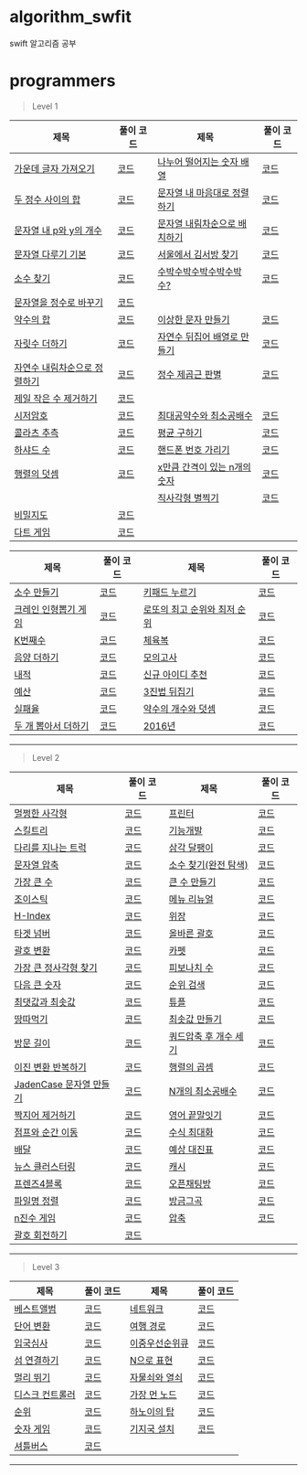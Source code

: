 # algorithm_swfit
swift 알고리즘 공부

# programmers
> Level 1

|제목|풀이 코드|제목|풀이 코드|
|--|--|--|--|
|[가운데 글자 가져오기](https://programmers.co.kr/learn/courses/30/lessons/12903)|[코드](https://gist.github.com/hhhan0315/8767fa08b0b0c361a904ac72424294db)|[나누어 떨어지는 숫자 배열](https://programmers.co.kr/learn/courses/30/lessons/12910)|[코드](https://gist.github.com/hhhan0315/1127ba462d43fd4ff168a3ff4b8aa96c)|
|[두 정수 사이의 합](https://programmers.co.kr/learn/courses/30/lessons/12912)|[코드](https://gist.github.com/hhhan0315/86948fb44a22a1a2c02a5a7433147ab0)|[문자열 내 마음대로 정렬하기](https://programmers.co.kr/learn/courses/30/lessons/12915)|[코드](https://gist.github.com/hhhan0315/882fff56c0ba0308712730fdf631646c)|
|[문자열 내 p와 y의 개수](https://programmers.co.kr/learn/courses/30/lessons/12916)|[코드](https://gist.github.com/hhhan0315/d33e7cfd6655d5bba4da13f8256655f4)|[문자열 내림차순으로 배치하기](https://programmers.co.kr/learn/courses/30/lessons/12917)|[코드](https://gist.github.com/hhhan0315/40a4eb488703956a384f7bd749dd3ac6)|
|[문자열 다루기 기본](https://programmers.co.kr/learn/courses/30/lessons/12918)|[코드](https://gist.github.com/hhhan0315/d9eff6b04fafa06384eb20760a8432fc)|[서울에서 김서방 찾기](https://programmers.co.kr/learn/courses/30/lessons/12919)|[코드](https://gist.github.com/hhhan0315/c2dc38e822bda306aeb57c43f1b7030e)|
|[소수 찾기](https://programmers.co.kr/learn/courses/30/lessons/12921)|[코드](https://gist.github.com/hhhan0315/0b6b13f3f36ddf84ade1903891fe9c45)|[수박수박수박수박수박수?](https://programmers.co.kr/learn/courses/30/lessons/12922)| [코드](https://gist.github.com/hhhan0315/0d0c70a1f84c6ab079b7568b429333e4)|
|[문자열을 정수로 바꾸기](https://programmers.co.kr/learn/courses/30/lessons/12925)|[코드](https://gist.github.com/hhhan0315/0371f1b7c0b8a56681be3274f7cbbb7e)
|[약수의 합](https://programmers.co.kr/learn/courses/30/lessons/12928)|[코드](https://gist.github.com/hhhan0315/9d88c05bbdca0f11c6a1355c4d369acb)|[이상한 문자 만들기](https://programmers.co.kr/learn/courses/30/lessons/12930)|[코드](https://gist.github.com/hhhan0315/ac8b7a9144ebd52cfe2393c54a706edd)|
|[자릿수 더하기](https://programmers.co.kr/learn/courses/30/lessons/12931)|[코드](https://gist.github.com/hhhan0315/df75bcbd8759f942985013d4171ac206)|[자연수 뒤집어 배열로 만들기](https://programmers.co.kr/learn/courses/30/lessons/12932) |[코드](https://gist.github.com/hhhan0315/54d236a023636295d2b8a424d9b8ea4a)|
|[자연수 내림차순으로 정렬하기](https://programmers.co.kr/learn/courses/30/lessons/12933)|[코드](https://gist.github.com/hhhan0315/8ffdc3c6ac0f0251b03c7394230852a8)|[정수 제곱근 판별](https://programmers.co.kr/learn/courses/30/lessons/12934)|[코드](https://gist.github.com/hhhan0315/48714b53ef51268b52db3aabc7790869)|
|[제일 작은 수 제거하기](https://programmers.co.kr/learn/courses/30/lessons/12935)|[코드](https://gist.github.com/hhhan0315/b34f38264d12557df7c19a8d48488097)||
|[시저암호](https://programmers.co.kr/learn/courses/30/lessons/12926)|[코드](https://gist.github.com/hhhan0315/500e4e5acef9820fb31b744fc5d31217)|[최대공약수와 최소공배수](https://programmers.co.kr/learn/courses/30/lessons/12940)|[코드](https://gist.github.com/hhhan0315/42cc14c6ad4699e5c8164024cad35146)|
|[콜라츠 추측](https://programmers.co.kr/learn/courses/30/lessons/12943)|[코드](https://gist.github.com/hhhan0315/a106ea22e5ce7fe4eb6c8625af30e0db)|[평균 구하기](https://programmers.co.kr/learn/courses/30/lessons/12944)|[코드](https://gist.github.com/hhhan0315/97c397acbd33fb0f01ea0f50abdd56d3)|
|[하샤드 수](https://programmers.co.kr/learn/courses/30/lessons/12947)|[코드](https://gist.github.com/hhhan0315/d06c4eed253b892e563fed403650d670)|[핸드폰 번호 가리기](https://programmers.co.kr/learn/courses/30/lessons/12948)|[코드](https://gist.github.com/hhhan0315/53a0ee2c3f49d81e8644666369c691be)|
|[행렬의 덧셈](https://gist.github.com/hhhan0315/095e3a9dda67368ab0bf94caf6781f41)|[코드](https://gist.github.com/hhhan0315/095e3a9dda67368ab0bf94caf6781f41)|[x만큼 간격이 있는 n개의 숫자](https://programmers.co.kr/learn/courses/30/lessons/12954)|[코드](https://gist.github.com/hhhan0315/1d57c193821d07e6c35e952b955e127b)|
|||[직사각형 별찍기](https://programmers.co.kr/learn/courses/30/lessons/12969)|[코드](https://gist.github.com/hhhan0315/efa73a44a84d1e973264dc82e80468e3)|
|[비밀지도](https://programmers.co.kr/learn/courses/30/lessons/17681)|[코드](https://gist.github.com/hhhan0315/24c030231e099333e124c80ecdedeedd)|
|[다트 게임](https://programmers.co.kr/learn/courses/30/lessons/17682)|[코드](https://gist.github.com/hhhan0315/c55cbc95696c2f41de4780f1cc77488e)|

|제목|풀이 코드|제목|풀이 코드|
|--|--|--|--|
|[소수 만들기](https://programmers.co.kr/learn/courses/30/lessons/12977)|[코드](https://gist.github.com/hhhan0315/79ef07ea9acd0496966e1c49485ef3cd)|[키패드 누르기](https://programmers.co.kr/learn/courses/30/lessons/67256)|[코드](https://gist.github.com/hhhan0315/f543de38bd11315e4dbff50a90637c8b)
|[크레인 인형뽑기 게임](https://programmers.co.kr/learn/courses/30/lessons/64061)|[코드](https://gist.github.com/hhhan0315/701a49d306fb09c889b8799ab2f55942)|[로또의 최고 순위와 최저 순위](https://programmers.co.kr/learn/courses/30/lessons/77484)|[코드](https://gist.github.com/hhhan0315/913f4443f34db2696b49f28aaf2a4f1f)|
|[K번째수](https://programmers.co.kr/learn/courses/30/lessons/42748)|[코드](https://gist.github.com/hhhan0315/bcef3813392a406d35bf1e335d9eb994)|[체육복](https://programmers.co.kr/learn/courses/30/lessons/42862)|[코드](https://gist.github.com/hhhan0315/9e0fdccfd22c57d0943953205d5cb9c0)|
|[음양 더하기](https://programmers.co.kr/learn/courses/30/lessons/76501)|[코드](https://gist.github.com/hhhan0315/32e653879df4fd2d677959bf24d60085)|[모의고사](https://programmers.co.kr/learn/courses/30/lessons/42840)|[코드](https://gist.github.com/hhhan0315/a0a5145e72a89f338c40f86b50e91454)|
|[내적](https://programmers.co.kr/learn/courses/30/lessons/70128)|[코드](https://gist.github.com/hhhan0315/fd93f61db8c76ba2c7f4184c125a2375)|[신규 아이디 추천](https://programmers.co.kr/learn/courses/30/lessons/72410)|[코드](https://gist.github.com/hhhan0315/4896c4e1366ab54b93fafb147e8e09d7)|
|[예산](https://programmers.co.kr/learn/courses/30/lessons/12982)|[코드](https://gist.github.com/hhhan0315/4d09e2a54d3d9ede1b3257ee500d337d)|[3진법 뒤집기](https://programmers.co.kr/learn/courses/30/lessons/68935)|[코드](https://gist.github.com/hhhan0315/7b6d23c46cc7f9ab5e733e89e4a4c8c7)|
|[실패율](https://programmers.co.kr/learn/courses/30/lessons/42889)|[코드](https://gist.github.com/hhhan0315/4c3eb503622223d06cc37a40b12b17e5)|[약수의 개수와 덧셈](https://programmers.co.kr/learn/courses/30/lessons/77884)|[코드](https://gist.github.com/hhhan0315/6161f48aed0f4579f6e69930d63c5db3)
|[두 개 뽑아서 더하기](https://programmers.co.kr/learn/courses/30/lessons/68644)|[코드](https://gist.github.com/hhhan0315/69d5d22cf182a70c2e875bec034e6b1c)|[2016년](https://programmers.co.kr/learn/courses/30/lessons/12901)|[코드](https://gist.github.com/hhhan0315/54e41f8d1ec6ba654f0b10759a124dc3)|

---

> Level 2

|제목|풀이 코드|제목|풀이 코드|
|--|--|--|--|
|[멀쩡한 사각형](https://programmers.co.kr/learn/courses/30/lessons/62048)|[코드](https://gist.github.com/hhhan0315/536aa4688883196b02397a3ef36dcbd7)|[프린터](https://programmers.co.kr/learn/courses/30/lessons/42587)|[코드](https://gist.github.com/hhhan0315/e1844d66c5067905a98f5819f8d9fff5)|
|[스킬트리](https://programmers.co.kr/learn/courses/30/lessons/49993)|[코드](https://gist.github.com/hhhan0315/cd092325c67509ecfd933761dc9031be)|[기능개발](https://programmers.co.kr/learn/courses/30/lessons/42586)|[코드](https://gist.github.com/hhhan0315/df0cd4f08ebecac2155eb7447a2c178f)|
|[다리를 지나는 트럭](https://programmers.co.kr/learn/courses/30/lessons/42583)|[코드](https://gist.github.com/hhhan0315/1f2760d229fe5f35f11b8730f0332e5e)|[삼각 달팽이](https://programmers.co.kr/learn/courses/30/lessons/68645)|[코드](https://gist.github.com/hhhan0315/5440d9084b07ac563ed19900d14f41b0)|
|[문자열 압축](https://programmers.co.kr/learn/courses/30/lessons/60057#)|[코드](https://gist.github.com/hhhan0315/9b0b1bf040cbb9c414c8ec2bcc2efc0b)|[소수 찾기(완전 탐색)](https://programmers.co.kr/learn/courses/30/lessons/42839)|[코드](https://gist.github.com/hhhan0315/765fb4d0fe938240245ad65c112ab407)|
|[가장 큰 수](https://programmers.co.kr/learn/courses/30/lessons/42746)|[코드](https://gist.github.com/hhhan0315/f449a3e3d06ac34d911f4440eb5cddbd)|[큰 수 만들기](https://programmers.co.kr/learn/courses/30/lessons/42883)|[코드](https://gist.github.com/hhhan0315/5285d66351e3a4822e63f2c35775494b)|
|[조이스틱](https://programmers.co.kr/learn/courses/30/lessons/42860#)|[코드](https://gist.github.com/hhhan0315/5fbd31be2117d69c2ad3aed003790da8)|[메뉴 리뉴얼](https://programmers.co.kr/learn/courses/30/lessons/72411)|[코드](https://gist.github.com/hhhan0315/b2fedf319916e9358d4745c939ca6607)|
|[H-Index](https://programmers.co.kr/learn/courses/30/lessons/42747)|[코드](https://gist.github.com/hhhan0315/6c1de759500971de1e1a364c609168f5)|[위장](https://programmers.co.kr/learn/courses/30/lessons/42578)|[코드](https://gist.github.com/hhhan0315/28caec92c2d934ff19e3b6e7adf331e8)|
|[타겟 넘버](https://programmers.co.kr/learn/courses/30/lessons/43165)|[코드](https://gist.github.com/hhhan0315/01eda173314db3f9643ea538560bb71d)|[올바른 괄호](https://programmers.co.kr/learn/courses/30/lessons/12909)|[코드](https://gist.github.com/hhhan0315/cfcd4579da6cdd0ada3647e35231c34e)|
|[괄호 변환](https://programmers.co.kr/learn/courses/30/lessons/60058)|[코드](https://gist.github.com/hhhan0315/25d79205bb21e622b81d686d32c45dd2)|[카펫](https://programmers.co.kr/learn/courses/30/lessons/42842)|[코드](https://gist.github.com/hhhan0315/58e7773be34ab0d3eb1527bb0fd537cf)|
|[가장 큰 정사각형 찾기](https://programmers.co.kr/learn/courses/30/lessons/12905)|[코드](https://gist.github.com/hhhan0315/0ef0bd64da59c7f5e653741c4f02bdfa)|[피보나치 수](https://programmers.co.kr/learn/courses/30/lessons/12945)|[코드](https://gist.github.com/hhhan0315/432abc68f9112aaf3b42cf838a2dc405)|
|[다음 큰 숫자](https://programmers.co.kr/learn/courses/30/lessons/12911)|[코드](https://gist.github.com/hhhan0315/babbe3f8fb6a925979fbb8a99f31143c)|[순위 검색](https://programmers.co.kr/learn/courses/30/lessons/72412)|[코드](https://gist.github.com/hhhan0315/88c119e45763a2812cd50f9b2475b5ac)|
|[최댓값과 최솟값](https://programmers.co.kr/learn/courses/30/lessons/12939)|[코드](https://gist.github.com/hhhan0315/839f9a0110224cec3c54d167432f88aa)|[튜플](https://programmers.co.kr/learn/courses/30/lessons/64065)|[코드](https://gist.github.com/hhhan0315/e6b453fa107f67318970d80a878c6567)|
|[땅따먹기](https://programmers.co.kr/learn/courses/30/lessons/12913)|[코드](https://gist.github.com/hhhan0315/76dab3632f8794370df807cd9123e77c)|[최솟값 만들기](https://programmers.co.kr/learn/courses/30/lessons/12941)|[코드](https://gist.github.com/hhhan0315/8df335c78ef4341fd05530e0805b7b48)|
|[방문 길이](https://programmers.co.kr/learn/courses/30/lessons/49994#)|[코드](https://gist.github.com/hhhan0315/1a6e8b1d7148909059c88354004b26dc)|[쿼드압축 후 개수 세기](https://programmers.co.kr/learn/courses/30/lessons/68936#)|[코드](https://gist.github.com/hhhan0315/53342dc91166339bf7c4942b51a2c271)|
|[이진 변환 반복하기](https://programmers.co.kr/learn/courses/30/lessons/70129)|[코드](https://gist.github.com/hhhan0315/d7d837a956edb5dee238d4b42baa96cc)|[행렬의 곱셈](https://programmers.co.kr/learn/courses/30/lessons/12949)|[코드](https://gist.github.com/hhhan0315/732337e3fab29d51d898224025f35ecf)|
|[JadenCase 문자열 만들기](https://programmers.co.kr/learn/courses/30/lessons/12951)|[코드](https://gist.github.com/hhhan0315/8e73c6948ebfeec8ab61a3c3635a44e9)|[N개의 최소공배수](https://programmers.co.kr/learn/courses/30/lessons/12953)|[코드](https://gist.github.com/hhhan0315/0b239d6dbd02a804233cdfc2b35e135f)|
|[짝지어 제거하기](https://programmers.co.kr/learn/courses/30/lessons/12973)|[코드](https://gist.github.com/hhhan0315/af9bf340f7d4edaf9f1c108de12af48a)|[영어 끝말잇기](https://programmers.co.kr/learn/courses/30/lessons/12981)|[코드](https://gist.github.com/hhhan0315/5e72e663c07a68bb6eb6c931bba65dee)|
|[점프와 순간 이동](https://programmers.co.kr/learn/courses/30/lessons/12980)|[코드](https://gist.github.com/hhhan0315/ff8eb15e9fae6a18a23f2043db0f9177)|[수식 최대화](https://programmers.co.kr/learn/courses/30/lessons/67257)|[코드](https://gist.github.com/hhhan0315/f999363d0416eafca57e83a9e5a4e4d1)|
|[배달](https://programmers.co.kr/learn/courses/30/lessons/12978)|[코드](https://gist.github.com/hhhan0315/73fa9ca9413458d67eaa703b64244ba7)|[예상 대진표](https://programmers.co.kr/learn/courses/30/lessons/12985#)|[코드](https://gist.github.com/hhhan0315/03e092acb5540c0ef9349675bfea34ee)|
|[뉴스 클러스터링](https://programmers.co.kr/learn/courses/30/lessons/17677)|[코드](https://gist.github.com/hhhan0315/e12167c2beadd1048148b9c00a31566b)|[캐시](https://programmers.co.kr/learn/courses/30/lessons/17680)|[코드](https://gist.github.com/hhhan0315/247d5c5391de467eff3d806fcdd77a48)|
|[프렌즈4블록](https://programmers.co.kr/learn/courses/30/lessons/17679#)|[코드](https://gist.github.com/hhhan0315/2523f1ae638bbfef8f8d06569cdbdf31)|[오픈채팅방](https://programmers.co.kr/learn/courses/30/lessons/42888)|[코드](https://gist.github.com/hhhan0315/48e31def22015cc4cb7c8d3d9e431149)|
|[파일명 정렬](https://programmers.co.kr/learn/courses/30/lessons/17686#)|[코드](https://gist.github.com/hhhan0315/36c0deb891daf68e5b481d8913c7273d)|[방금그곡](https://programmers.co.kr/learn/courses/30/lessons/17683)|[코드](https://gist.github.com/hhhan0315/d5839308b4ffc8577dca9b845059f05b)|
|[n진수 게임](https://programmers.co.kr/learn/courses/30/lessons/17687)|[코드](https://gist.github.com/hhhan0315/cfc7096425f65888e84b1a11e58bec60)|[압축](https://programmers.co.kr/learn/courses/30/lessons/17684)|[코드](https://gist.github.com/hhhan0315/fbaa795b52b897a29425bd365ca489df)|
|[괄호 회전하기](https://programmers.co.kr/learn/courses/30/lessons/76502#)|[코드](https://gist.github.com/hhhan0315/505a62c6aed9be9546362232830e4ddc)|||

---

> Level 3

|제목|풀이 코드|제목|풀이 코드|
|--|--|--|--|
|[베스트앨범](https://programmers.co.kr/learn/courses/30/lessons/42579)|[코드](https://gist.github.com/hhhan0315/e4c5a5559b1925ed6497a0a0ef4136b4)|[네트워크](https://programmers.co.kr/learn/courses/30/lessons/43162)|[코드](https://gist.github.com/hhhan0315/74dd07bd03624fdfde4c7bc0e84226b1)|
|[단어 변환](https://programmers.co.kr/learn/courses/30/lessons/43163)|[코드](https://gist.github.com/hhhan0315/3a2958fa5156e332df0181fd3916550f)|[여행 경로](https://programmers.co.kr/learn/courses/30/lessons/43164#)|[코드](https://gist.github.com/hhhan0315/73ce5b81a4a3f94952c0fa9014e5f049)|
|[입국심사](https://programmers.co.kr/learn/courses/30/lessons/43238)|[코드](https://gist.github.com/hhhan0315/ed1517cfdf6ca9404a4f628207e51ebf)|[이중우선순위큐](https://programmers.co.kr/learn/courses/30/lessons/42628)|[코드](https://gist.github.com/hhhan0315/5962010bc2a4174a26c78b29fb71862c)|
|[섬 연결하기](https://programmers.co.kr/learn/courses/30/lessons/42861#)|[코드](https://gist.github.com/hhhan0315/7fe0973ce8818712370a9d98ccff0d15)|[N으로 표현](https://programmers.co.kr/learn/courses/30/lessons/42895)|[코드](https://gist.github.com/hhhan0315/004fc11fbb5302a83ffaf5ecf56b34b1)|
|[멀리 뛰기](https://programmers.co.kr/learn/courses/30/lessons/12914#)|[코드](https://gist.github.com/hhhan0315/9260869923c5b03201dfb800798d7501)|[자물쇠와 열쇠](https://programmers.co.kr/learn/courses/30/lessons/60059)|[코드](https://gist.github.com/hhhan0315/5260ba22afdd101a7f6fbed7b43f7ba0)|
|[디스크 컨트롤러](https://programmers.co.kr/learn/courses/30/lessons/42627)|[코드](https://gist.github.com/hhhan0315/f9e3c9f2440456615c82e162ac37f552)|[가장 먼 노드](https://programmers.co.kr/learn/courses/30/lessons/49189)|[코드](https://gist.github.com/hhhan0315/b5da87486207544264627f495cd37f7c)|
|[순위](https://programmers.co.kr/learn/courses/30/lessons/49191)|[코드](https://gist.github.com/hhhan0315/11c32c6fa91f4a1f08629b7e11519361)|[하노이의 탑](https://programmers.co.kr/learn/courses/30/lessons/12946)|[코드](https://gist.github.com/hhhan0315/117c3ea7299127c0b8c25fa3d1ba31f3)|
|[숫자 게임](https://programmers.co.kr/learn/courses/30/lessons/12987)|[코드](https://gist.github.com/hhhan0315/72835affb4966e75f9d0706baa3c97c3)|[기지국 설치](https://programmers.co.kr/learn/courses/30/lessons/12979)|[코드](https://gist.github.com/hhhan0315/b1bb5bd8779cb89f9cdac0541572fc11)|
|[셔틀버스](https://programmers.co.kr/learn/courses/30/lessons/17678)|[코드](https://gist.github.com/hhhan0315/d813b67bfe8bc98e48eb5c38b5f8e1d2)|||

---


